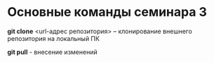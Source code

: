 # Основные команды семинара 3

**git clone** <url-адрес репозитория> – клонирование внешнего репозитория на  локальный ПК

**git pull** - внесение изменений